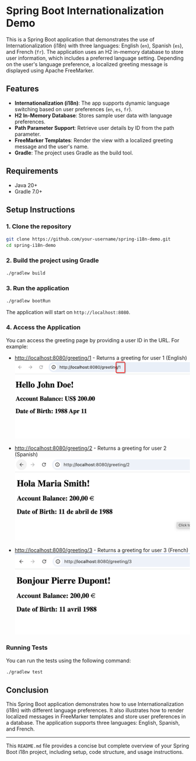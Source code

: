 # Spring Boot Internationalization Demo

This is a Spring Boot application that demonstrates the use of Internationalization (i18n) with three languages: English (`en`), Spanish (`es`), and French (`fr`). The application uses an H2 in-memory database to store user information, which includes a preferred language setting. Depending on the user's language preference, a localized greeting message is displayed using Apache FreeMarker.

## Features

- **Internationalization (i18n)**: The app supports dynamic language switching based on user preferences (`en`, `es`, `fr`).
- **H2 In-Memory Database**: Stores sample user data with language preferences.
- **Path Parameter Support**: Retrieve user details by ID from the path parameter.
- **FreeMarker Templates**: Render the view with a localized greeting message and the user's name.
- **Gradle**: The project uses Gradle as the build tool.

## Requirements

- Java 20+
- Gradle 7.0+

## Setup Instructions

### 1. Clone the repository

```bash
git clone https://github.com/your-username/spring-i18n-demo.git
cd spring-i18n-demo
```

### 2. Build the project using Gradle

```bash
./gradlew build
```

### 3. Run the application

```bash
./gradlew bootRun
```

The application will start on `http://localhost:8080`.

### 4. Access the Application

You can access the greeting page by providing a user ID in the URL. For example:

- [http://localhost:8080/greeting/1](http://localhost:8080/greeting/1) - Returns a greeting for user 1 (English)
![user-1.png](src/main/resources/images/user-1.png)

- [http://localhost:8080/greeting/2](http://localhost:8080/greeting/2) - Returns a greeting for user 2 (Spanish)
![user-2.png](src/main/resources/images/user-2.png)
- [http://localhost:8080/greeting/3](http://localhost:8080/greeting/3) - Returns a greeting for user 3 (French)
![user-3.png](src/main/resources/images/user-3.png)

### Running Tests

You can run the tests using the following command:

```bash
./gradlew test
```

## Conclusion

This Spring Boot application demonstrates how to use Internationalization (i18n) with different language preferences. It also illustrates how to render localized messages in FreeMarker templates and store user preferences in a database. The application supports three languages: English, Spanish, and French.

---

This `README.md` file provides a concise but complete overview of your Spring Boot i18n project, including setup, code structure, and usage instructions.